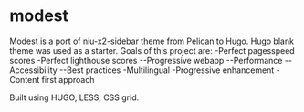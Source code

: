 # modest
Modest is a port of niu-x2-sidebar theme from Pelican to Hugo. Hugo blank theme was used as a starter.
Goals of this project are:
-Perfect pagesspeed scores
-Perfect lighthouse scores
--Progressive webapp
--Performance
--Accessibility
--Best practices
-Multilingual
-Progressive enhancement
-Content first approach

Built using HUGO, LESS, CSS grid.



